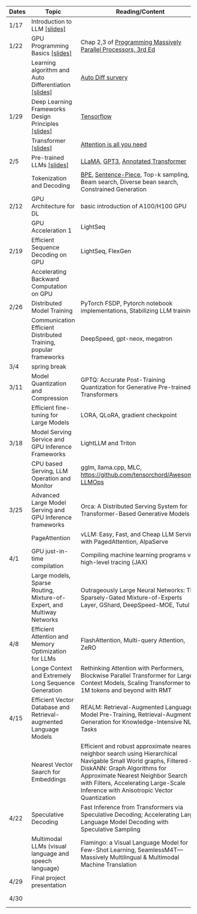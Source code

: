 | Dates | Topic                                                                                      | Reading/Content                                                                                                                                                                                                                                                              | Homework                                                   |
| ----- | ------------------------------------------------------------------------------------------ | ---------------------------------------------------------------------------------------------------------------------------------------------------------------------------------------------------------------------------------------------------------------------------- | ---------------------------------------------------------- |
| 1/17  | Introduction to LLM [[slides]](/slides/llmsys-01-intro.pdf)                                |                                                                                                                                                                                                                                                                              | [HW1 out](/assignments/11868_LLM_Systems_Assignment_1.pdf) |
| 1/22  | GPU Programming Basics [[slides]](/slides/llmsys-02-hw-comp.pdf)                           | Chap 2,3 of [Programming Massively Parallel Processors, 3rd Ed](https://cmu.primo.exlibrisgroup.com/permalink/01CMU_INST/6lpsnm/alma991019904889504436)                                                                                                                      |                                                            |
|       | Learning algorithm and Auto Differentiation  [[slides]](/slides/llmsys-03-autodiff.pdf)    | [Auto Diff survery](https://arxiv.org/abs/1502.05767)                                                                                                                                                                                                                        |                                                            |
| 1/29  | Deep Learning Frameworks Design Principles  [[slides]](/slides/llmsys-04-dl-framework.pdf) | [Tensorflow](https://www.usenix.org/system/files/conference/osdi16/osdi16-abadi.pdf)                                                                                                                                                                                         |                                                            |
|       | Transformer [[slides]](/slides/llmsys-05-transformer.pdf)                                  | [Attention is all you need](https://arxiv.org/abs/1706.03762)                                                                                                                                                                                                                |                                                            |
| 2/5   | Pre-trained LLMs [[slides]](/slides/llmsys-06-llms.pdf)                                    | [LLaMA](https://arxiv.org/abs/2302.13971), [GPT3](https://arxiv.org/abs/2005.14165), [Annotated Transformer](https://nlp.seas.harvard.edu/annotated-transformer/)                                                                                                            | HW1 due [HW2 out](/assignments/11868_LLM_Systems___Assignment_2.pdf)                                                   |
|       | Tokenization and Decoding                                                                  | [BPE](https://aclanthology.org/P16-1162/), [Sentence-Piece](https://aclanthology.org/D18-2012/), Top-k sampling, Beam search, Diverse bean search, Constrained Generation                                                                                                    |                                                            |
| 2/12  | GPU Architecture for DL                                                                    | basic introduction of A100/H100 GPU                                                                                                                                                                                                                                          | Guest(?)                                                   |
|       | GPU Acceleration 1                                                                         | LightSeq                                                                                                                                                                                                                                                                     |                                                            |
| 2/19  | Efficient Sequence Decoding on GPU                                                         | LightSeq, FlexGen                                                                                                                                                                                                                                                            |                                                    |
|       | Accelerating Backward Computation on GPU                                                   |                                                                                                                                                                                                                                                                              | HW2 due                                                    |
| 2/26  | Distributed Model Training                                                                 | PyTorch FSDP, Pytorch notebook implementations, Stabilizing LLM training                                                                                                                                                                                                     |                                                            |
|       | Communication Efficient Distributed Training, popular frameworks                           | DeepSpeed, gpt-neox, megatron                                                                                                                                                                                                                                                | Project proposal due                                       |
| 3/4   | spring break                                                                               |                                                                                                                                                                                                                                                                              |                                                            |
| 3/11  | Model Quantization and Compression                                                         | GPTQ: Accurate Post-Training Quantization for Generative Pre-trained Transformers                                                                                                                                                                                            | HW3 due                                                    |
|       | Efficient fine-tuning for Large Models                                                     | LORA, QLoRA, gradient checkpoint                                                                                                                                                                                                                                             |                                                            |
| 3/18  | Model Serving Service and GPU Inference Frameworks                                         | LightLLM and Triton                                                                                                                                                                                                                                                          |                                                            |
|       | CPU based Serving, LLM Operation and Monitor                                               | gglm, llama.cpp, MLC, https://github.com/tensorchord/Awesome-LLMOps                                                                                                                                                                                                          |                                                            |
| 3/25  | Advanced Large Model Serving and GPU Inference frameworks                                  | Orca: A Distributed Serving System for Transformer-Based Generative Models                                                                                                                                                                                                   | HW4 due                                                    |
|       | PageAttention                                                                              | vLLM: Easy, Fast, and Cheap LLM Serving with PagedAttention, AlpaServe                                                                                                                                                                                                       |                                                            |
| 4/1   | GPU just-in-time compilation                                                               | Compiling machine learning programs via high-level tracing (JAX)                                                                                                                                                                                                             | Mid-term report due                                        |
|       | Large models, Sparse Routing, Mixture-of-Expert, and Multiway Networks                     | Outrageously Large Neural Networks: The Sparsely-Gated Mixture-of-Experts Layer, GShard, DeepSpeed-MOE, Tutul                                                                                                                                                                |                                                            |
| 4/8   | Efficient Attention and Memory Optimization for LLMs                                       | FlashAttention, Multi-query Attention, ZeRO                                                                                                                                                                                                                                  | HW5 due                                                    |
|       | Longe Context and Extremely Long Sequence Generation                                       | Rethinking Attention with Performers, Blockwise Parallel Transformer for Large Context Models, Scaling Transformer to 1M tokens and beyond with RMT                                                                                                                          |                                                            |
| 4/15  | Efficient Vector Database and Retrieval-augmented Language Models                          | REALM: Retrieval-Augmented Language Model Pre-Training, Retrieval-Augmented Generation for Knowledge-Intensive NLP Tasks                                                                                                                                                     |                                                            |
|       | Nearest Vector Search for Embeddings                                                       | Efficient and robust approximate nearest neighbor search using Hierarchical Navigable Small World graphs, Filtered − DiskANN: Graph Algorithms for Approximate Nearest Neighbor Search with Filters, Accelerating Large-Scale Inference with Anisotropic Vector Quantization |                                                            |
| 4/22  | Speculative Decoding                                                                       | Fast Inference from Transformers via Speculative Decoding; Accelerating Large Language Model Decoding with Speculative Sampling                                                                                                                                              |
|       | Multimodal LLMs (visual language and speech language)                                      | Flamingo: a Visual Language Model for Few-Shot Learning, SeamlessM4T—Massively Multilingual & Multimodal Machine Translation                                                                                                                                                 |                                                            |
| 4/29  | Final project presentation                                                                 |                                                                                                                                                                                                                                                                              |                                                            |
| 4/30  |                                                                                            |                                                                                                                                                                                                                                                                              | Final report due                                           |
